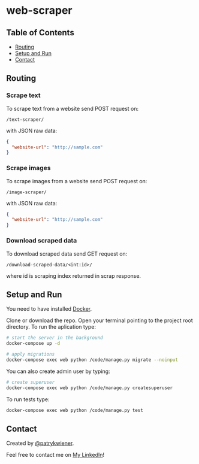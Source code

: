 # web-scraper

## Table of Contents
* [Routing](#routing)
* [Setup and Run](#setup-and-run)
* [Contact](#contact)

## Routing
### Scrape text
To scrape text from a website send POST request on:
```url
/text-scraper/
```
with JSON raw data:
```JSON
{
  "website-url": "http://sample.com"
}
```

### Scrape images
To scrape images from a website send POST request on:
```url
/image-scraper/
```
with JSON raw data:
```JSON
{
  "website-url": "http://sample.com"
}
```

### Download scraped data
To download scraped data send GET request on:
```url
/download-scraped-data/<int:id>/
```
where id is scraping index returned in scrap response.

## Setup and Run
You need to have installed [Docker](https://www.docker.com/).

Clone or download the repo. Open your terminal pointing to the project root directory. To run the aplication type:

```bash
# start the server in the background
docker-compose up -d 

# apply migrations
docker-compose exec web python /code/manage.py migrate --noinput
```

You can also create admin user by typing:
```bash
# create superuser
docker-compose exec web python /code/manage.py createsuperuser
```

To run tests type:
```bash
docker-compose exec web python /code/manage.py test
```

## Contact
Created by [@patrykwiener](https://github.com/patrykwiener). 

Feel free to contact me on [My LinkedIn](https://www.linkedin.com/in/patryk-wiener-439074182/)!
